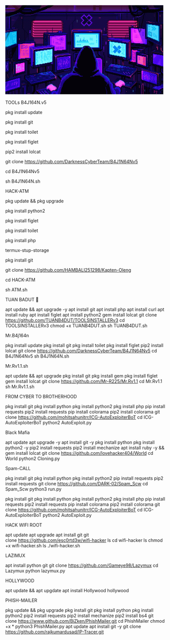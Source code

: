 <img src="pixel-neon.gif">


TOOLs B4J164N.v5

pkg install update

pkg install git

pkg install toilet

pkg install figlet

pip2 install lolcat

git clone https://github.com/DarknessCyberTeam/B4J1N64Nv5

cd B4J1N64Nv5

sh B4J1N64N.sh




HACK-ATM


pkg update && pkg upgrade

pkg install python2

pkg install figlet

pkg install toilet

pkg install php

termux-stup-storage

pkg install git

git clone https://github.com/HAMBALI251298/Kapten-Oleng

cd HACK-ATM

sh ATM.sh


TUAN BADUT 🤡

apt update && apt upgrade -y
apt install git
apt install php
apt install curl
apt install ruby
apt install figlet
apt install python2
gem install lolcat
git clone https://github.com/TUANB4DUT/TOOLSINSTALLERv3
cd TOOLSINSTALLERv3
chmod +x TUANB4DUT.sh
sh TUANB4DUT.sh


Mr.B4j164n

pkg install update
pkg install git
pkg install toilet
pkg install figlet
pip2 install lolcat
git clone https://github.com/DarknessCyberTeam/B4J1N64Nv5
cd B4J1N64Nv5
sh B4J1N64N.sh


Mr.Rv1.1.sh

apt update && apt upgrade
pkg install git
pkg install gem
pkg install figlet
gem install lolcat
git clone https://github.com/Mr-R225/Mr.Rv1.1
cd Mr.Rv1.1
sh Mr.Rv1.1.sh

FROM CYBER TO BROTHERHOOD

pkg install git
pkg install python
pkg install python2
pkg install php
pip install requests
pip2 install requests
pip install colorama
pip2 install colorama
git clone https://github.com/mohitsahunitrr/ICG-AutoExploiterBoT
cd ICG-AutoExploiterBoT
python2 AutoExploit.py


Black Mafia

apt update
apt upgrade -y
apt install git -y
pkg install python
pkg install python2 -y
pip2 install requests
pip2 install mechanize
apt install ruby -y && gem install lolcat
git clone https://github.com/lovehacker404/World
cd World
python2 Cloning.py


Spam-CALL

pkg install git
pkg install python
pkg install python2
pip install requests
pip2 install requests
git clone https://github.com/DARK-02/Spam_Scw
cd Spam_Scw
python3 run.py




pkg install git
pkg install python
pkg install python2
pkg install php
pip install requests
pip2 install requests
pip install colorama
pip2 install colorama
git clone https://github.com/mohitsahunitrr/ICG-AutoExploiterBoT
cd ICG-AutoExploiterBoT
python2 AutoExploit.py



HACK WIFI ROOT

apt update
apt upgrade
apt install git
git clone https://github.com/esc0rtd3w/wifi-hacker
ls
cd wifi-hacker
ls
chmod +x wifi-hacker.sh
ls
./wifi-hacker.sh


LAZIMUX

apt install python git
git clone https://github.com/Gameye98/Lazymux
cd Lazymux
python lazymux.py


HOLLYWOOD 

apt update && apt upgdate
apt install Hollywood
hollywood


PHISH-MAILER

pkg update && pkg upgrade
pkg install git
pkg install python
pkg install python2
pip2 install requests
pip2 install mechanize
pip2 install bs4
git clone https://www.github.com/BiZken/PhishMailer.git
cd PhishMailer
chmod +x *
python3 PhishMailer.py
apt update
apt install git -y
git clone https://github.com/rajkumardusad/IP-Tracer.git
